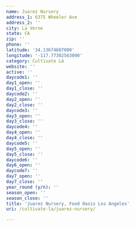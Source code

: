```yaml
---
name: Juarez Nursery
address_1: 6375 Wheeler Ave
address_2: ''
city: La Verne
state: CA
zip: ''
phone: ''
latitude: '34.13674607000'
longitude: '-117.77302563000'
category: Cultivate LA
website: ''
active: ''
daycode1: ''
day1_open: ''
day1_close: ''
daycode2: ''
day2_open: ''
day2_close: ''
daycode3: ''
day3_open: ''
day3_close: ''
daycode4: ''
day4_open: ''
day4_close: ''
daycode5: ''
day5_open: ''
day5_close: ''
daycode6: ''
day6_open: ''
daycode7: ''
day7_open: ''
day7_close: ''
year_round (y/n): ''
season_open: ''
season_close: ''
title: 'Juarez Nursery, Food Oasis Los Angeles'
uri: /cultivate-la/juarez-nursery/

---
```

